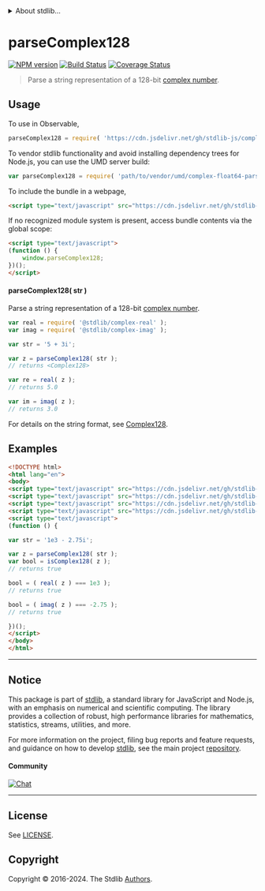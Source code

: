 <!--

@license Apache-2.0

Copyright (c) 2024 The Stdlib Authors.

Licensed under the Apache License, Version 2.0 (the "License");
you may not use this file except in compliance with the License.
You may obtain a copy of the License at

   http://www.apache.org/licenses/LICENSE-2.0

Unless required by applicable law or agreed to in writing, software
distributed under the License is distributed on an "AS IS" BASIS,
WITHOUT WARRANTIES OR CONDITIONS OF ANY KIND, either express or implied.
See the License for the specific language governing permissions and
limitations under the License.

-->


<details>
  <summary>
    About stdlib...
  </summary>
  <p>We believe in a future in which the web is a preferred environment for numerical computation. To help realize this future, we've built stdlib. stdlib is a standard library, with an emphasis on numerical and scientific computation, written in JavaScript (and C) for execution in browsers and in Node.js.</p>
  <p>The library is fully decomposable, being architected in such a way that you can swap out and mix and match APIs and functionality to cater to your exact preferences and use cases.</p>
  <p>When you use stdlib, you can be absolutely certain that you are using the most thorough, rigorous, well-written, studied, documented, tested, measured, and high-quality code out there.</p>
  <p>To join us in bringing numerical computing to the web, get started by checking us out on <a href="https://github.com/stdlib-js/stdlib">GitHub</a>, and please consider <a href="https://opencollective.com/stdlib">financially supporting stdlib</a>. We greatly appreciate your continued support!</p>
</details>

# parseComplex128

[![NPM version][npm-image]][npm-url] [![Build Status][test-image]][test-url] [![Coverage Status][coverage-image]][coverage-url] <!-- [![dependencies][dependencies-image]][dependencies-url] -->

> Parse a string representation of a 128-bit [complex number][@stdlib/complex/float64/ctor].

<!-- Section to include introductory text. Make sure to keep an empty line after the intro `section` element and another before the `/section` close. -->

<section class="intro">

</section>

<!-- /.intro -->

<!-- Package usage documentation. -->



<section class="usage">

## Usage

To use in Observable,

```javascript
parseComplex128 = require( 'https://cdn.jsdelivr.net/gh/stdlib-js/complex-float64-parse@umd/browser.js' )
```

To vendor stdlib functionality and avoid installing dependency trees for Node.js, you can use the UMD server build:

```javascript
var parseComplex128 = require( 'path/to/vendor/umd/complex-float64-parse/index.js' )
```

To include the bundle in a webpage,

```html
<script type="text/javascript" src="https://cdn.jsdelivr.net/gh/stdlib-js/complex-float64-parse@umd/browser.js"></script>
```

If no recognized module system is present, access bundle contents via the global scope:

```html
<script type="text/javascript">
(function () {
    window.parseComplex128;
})();
</script>
```

#### parseComplex128( str )

Parse a string representation of a 128-bit [complex number][@stdlib/complex/float64/ctor].

```javascript
var real = require( '@stdlib/complex-real' );
var imag = require( '@stdlib/complex-imag' );

var str = '5 + 3i';

var z = parseComplex128( str );
// returns <Complex128>

var re = real( z );
// returns 5.0

var im = imag( z );
// returns 3.0
```

For details on the string format, see [Complex128][@stdlib/complex/float64/ctor].

</section>

<!-- /.usage -->

<!-- Package usage notes. Make sure to keep an empty line after the `section` element and another before the `/section` close. -->

<section class="notes">

</section>

<!-- /.notes -->

<!-- Package usage examples. -->

<section class="examples">

## Examples

<!-- eslint no-undef: "error" -->

```html
<!DOCTYPE html>
<html lang="en">
<body>
<script type="text/javascript" src="https://cdn.jsdelivr.net/gh/stdlib-js/complex-float64-parse@umd/browser.js"></script>
<script type="text/javascript" src="https://cdn.jsdelivr.net/gh/stdlib-js/assert-is-complex128@umd/browser.js"></script>
<script type="text/javascript" src="https://cdn.jsdelivr.net/gh/stdlib-js/complex-real@umd/browser.js"></script>
<script type="text/javascript" src="https://cdn.jsdelivr.net/gh/stdlib-js/complex-imag@umd/browser.js"></script>
<script type="text/javascript">
(function () {

var str = '1e3 - 2.75i';

var z = parseComplex128( str );
var bool = isComplex128( z );
// returns true

bool = ( real( z ) === 1e3 );
// returns true

bool = ( imag( z ) === -2.75 );
// returns true

})();
</script>
</body>
</html>
```

</section>

<!-- /.examples -->

<!-- Section to include cited references. If references are included, add a horizontal rule *before* the section. Make sure to keep an empty line after the `section` element and another before the `/section` close. -->

<section class="references">

</section>

<!-- /.references -->

<!-- Section for related `stdlib` packages. Do not manually edit this section, as it is automatically populated. -->

<section class="related">

</section>

<!-- /.related -->

<!-- Section for all links. Make sure to keep an empty line after the `section` element and another before the `/section` close. -->


<section class="main-repo" >

* * *

## Notice

This package is part of [stdlib][stdlib], a standard library for JavaScript and Node.js, with an emphasis on numerical and scientific computing. The library provides a collection of robust, high performance libraries for mathematics, statistics, streams, utilities, and more.

For more information on the project, filing bug reports and feature requests, and guidance on how to develop [stdlib][stdlib], see the main project [repository][stdlib].

#### Community

[![Chat][chat-image]][chat-url]

---

## License

See [LICENSE][stdlib-license].


## Copyright

Copyright &copy; 2016-2024. The Stdlib [Authors][stdlib-authors].

</section>

<!-- /.stdlib -->

<!-- Section for all links. Make sure to keep an empty line after the `section` element and another before the `/section` close. -->

<section class="links">

[npm-image]: http://img.shields.io/npm/v/@stdlib/complex-float64-parse.svg
[npm-url]: https://npmjs.org/package/@stdlib/complex-float64-parse

[test-image]: https://github.com/stdlib-js/complex-float64-parse/actions/workflows/test.yml/badge.svg?branch=v0.0.1
[test-url]: https://github.com/stdlib-js/complex-float64-parse/actions/workflows/test.yml?query=branch:v0.0.1

[coverage-image]: https://img.shields.io/codecov/c/github/stdlib-js/complex-float64-parse/main.svg
[coverage-url]: https://codecov.io/github/stdlib-js/complex-float64-parse?branch=main

<!--

[dependencies-image]: https://img.shields.io/david/stdlib-js/complex-float64-parse.svg
[dependencies-url]: https://david-dm.org/stdlib-js/complex-float64-parse/main

-->

[chat-image]: https://img.shields.io/gitter/room/stdlib-js/stdlib.svg
[chat-url]: https://app.gitter.im/#/room/#stdlib-js_stdlib:gitter.im

[stdlib]: https://github.com/stdlib-js/stdlib

[stdlib-authors]: https://github.com/stdlib-js/stdlib/graphs/contributors

[umd]: https://github.com/umdjs/umd
[es-module]: https://developer.mozilla.org/en-US/docs/Web/JavaScript/Guide/Modules

[deno-url]: https://github.com/stdlib-js/complex-float64-parse/tree/deno
[deno-readme]: https://github.com/stdlib-js/complex-float64-parse/blob/deno/README.md
[umd-url]: https://github.com/stdlib-js/complex-float64-parse/tree/umd
[umd-readme]: https://github.com/stdlib-js/complex-float64-parse/blob/umd/README.md
[esm-url]: https://github.com/stdlib-js/complex-float64-parse/tree/esm
[esm-readme]: https://github.com/stdlib-js/complex-float64-parse/blob/esm/README.md
[branches-url]: https://github.com/stdlib-js/complex-float64-parse/blob/main/branches.md

[stdlib-license]: https://raw.githubusercontent.com/stdlib-js/complex-float64-parse/main/LICENSE

[@stdlib/complex/float64/ctor]: https://github.com/stdlib-js/complex-float64-ctor/tree/umd

</section>

<!-- /.links -->
